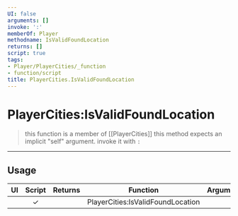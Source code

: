 ```yaml
---
UI: false
arguments: []
invoke: ':'
memberOf: Player
methodname: IsValidFoundLocation
returns: []
script: true
tags:
- Player/PlayerCities/_function
- function/script
title: PlayerCities.IsValidFoundLocation
---
```

# PlayerCities:IsValidFoundLocation
> this function is a member of [[PlayerCities]]
> this method expects an implicit "self" argument. invoke it with `:`
-----
## Usage
|  UI | Script | Returns | Function | Arguments |
|:---:|:------:|-------:|:--------:|:---------|
| |✓||PlayerCities:IsValidFoundLocation||
